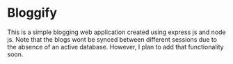 # Bloggify
This is a simple blogging web application created using express js and node js.
Note that the blogs wont be synced between different sessions due to the absence of an active database. However, I plan to add that functionality soon.
